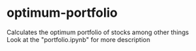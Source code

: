 # optimum-portfolio
Calculates the optimum portfolio of stocks among other things<br>
Look at the "portfolio.ipynb" for more description
